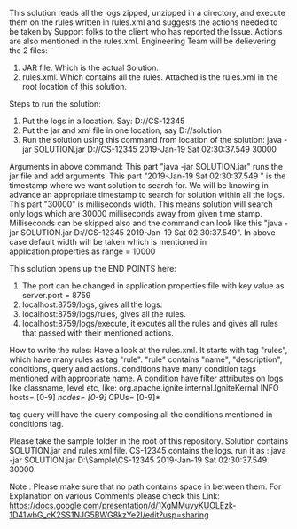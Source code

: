 This solution reads all the logs zipped, unzipped in a directory, and execute them on the rules written in rules.xml and suggests the actions needed to be taken by Support folks to the client who has reported the Issue.
Actions are also mentioned in the rules.xml.
Engineering Team will be delievering the 2 files:
1. JAR file. Which is the actual Solution.
2. rules.xml. Which contains all the rules.
Attached is the rules.xml in the root location of this solution.

Steps to run the solution:
1. Put the logs in a location. Say: D://CS-12345
2. Put the jar and xml file in one location, say D://solution
3. Run the solution using this command from location of the solution:
java -jar SOLUTION.jar D://CS-12345 2019-Jan-19 Sat 02:30:37.549 30000

Arguments in above command:
This part "java -jar SOLUTION.jar" runs the jar file and add arguments.
This part "2019-Jan-19 Sat 02:30:37.549 " is the timestamp where we want solution to search for. We will be knowing in advance an appropriate timestamp to search for solution within all the logs.
This part "30000" is milliseconds width. This means solution will search only logs which are 30000 milliseconds away from given time stamp.
Milliseconds can be skipped also and the command can look like this "java -jar SOLUTION.jar D://CS-12345 2019-Jan-19 Sat 02:30:37.549".
In above case default width will be taken which is mentioned in application.properties as range = 10000

This solution opens up the END POINTS here:
1. The port can be changed in application.properties file with key value as server.port = 8759
2. localhost:8759/logs, gives all the logs.
3. localhost:8759/logs/rules, gives all the rules.
4. localhost:8759/logs/execute, it excutes all the rules and gives all rules that passed with their mentioned actions.

How to write the rules:
Have a look at the rules.xml.
It starts with tag "rules", which have many rules as tag "rule".
"rule" contains "name", "description", conditions, query and actions.
conditions have many condition tags mentioned with appropriate name.
A condition have filter attributes on logs like classname, level etc, like:
                        <className>org.apache.ignite.internal.IgniteKernal</className>
		<level>INFO</level>
			<message>
				<token>hosts=</token>
				<regex>[0-9]*</regex>
				<token>nodes=</token>
				<regex>[0-9]*</regex>
				<token>CPUs=</token>
				<regex>[0-9]*</regex>
			</message>

tag query will have the query composing all the conditions mentioned in conditions tag.
                                   
Please take the sample folder in the root of this repository.
Solution contains SOLUTION.jar and rules.xml file.
CS-12345 contains the logs.
run it as :
java -jar SOLUTION.jar D:\Sample\CS-12345 2019-Jan-19 Sat 02:30:37.549 30000

Note : Please make sure that no path contains space in between them.
For Explanation on various Comments please check this Link:
https://docs.google.com/presentation/d/1XgMMuyyKUOLEzk-1D41wbG_cK2SS1NJG5BWG8kzYe2I/edit?usp=sharing

